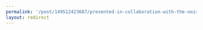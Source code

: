 ```yaml
---
permalink: '/post/149512423687/presented-in-collaboration-with-the-noisegate'
layout: redirect
---
```

